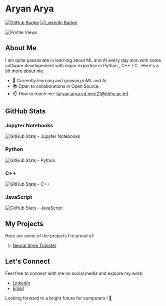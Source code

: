 # Aryan Arya

[![GitHub Badge](https://img.shields.io/badge/GitHub-hecker1002-181717?style=flat&logo=github)](https://github.com/hecker1002)
[![LinkedIn Badge](https://img.shields.io/badge/LinkedIn-AryanArya-0077B5?style=flat&logo=linkedin)](https://www.linkedin.com/in/aryan-arya-661a12237/)
<!-- [![Portfolio Badge](https://img.shields.io/badge/Portfolio-YourWebsite-4285F4?style=flat&logo=google-chrome)](https://www.yourwebsite.com) -->
![Profile Views](https://komarev.com/ghpvc/hecker1002=your-github-username)

## About Me

I am quite passionate in learning about ML and AI every day alon with some software developement with major expertise in Python , C++ / C . Here's a bit more about me:

- 🌱 Currently learning and growing inML and Ai .
- 📚 Open to collaborations in Open Source.
- 📫 How to reach me: [aryan.arya.cd.mec21@itbhu.ac.in].

## GitHub Stats

### Jupyter Notebooks
![GitHub Stats - Jupyter Notebooks](https://github-readme-stats.vercel.app/api/top-langs/?username=hecker1002&layout=compact&hide=html,css&langs_count=6&theme=radical)

### Python
![GitHub Stats - Python](https://github-readme-stats.vercel.app/api/top-langs/?username=hecker1002&layout=compact&hide=html,css,jupyter%20notebook&langs_count=6&theme=radical&card_width=270)

### C++
![GitHub Stats - C++](https://github-readme-stats.vercel.app/api/top-langs/?username=hecker1002&layout=compact&hide=html,css,jupyter%20notebook,python&langs_count=6&theme=radical&card_width=270)

### JavaScript
![GitHub Stats - JavaScript](https://github-readme-stats.vercel.app/api/top-langs/?username=hecker1002&layout=compact&hide=html,css,jupyter%20notebook,python,c%2B%2B&langs_count=6&theme=radical&card_width=270)


## My Projects

Here are some of the projects I'm proud of:

1. [Neural Style Transfer](https://github.com/hecker1002/CSOC--Neural-Style-Transfer) 


## Let's Connect

Feel free to connect with me on social media and explore my work:

- [LinkedIn](https://www.linkedin.com/in/aryan-arya-661a12237/)
- [Email](mailto:aryan.arya.cd.mec21@itbhu.ac.in)

Looking forward to a bright future for computers ! 👋
